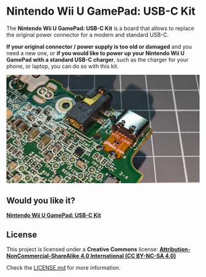# Nintendo Wii U GamePad: USB-C Kit

The **Nintendo Wii U GamePad: USB-C Kit** is a board that allows to replace the original power connector for a modern and standard USB-C.

**If your original connector / power supply is too old or damaged** and you need a new one, or **if you would like to power up your Nintendo Wii U GamePad with a standard USB-C charger**, such as the charger for your phone, or laptop, you can do so with this kit.

![Nintendo-WIIU-GAMEPAD-USB-C-Kit](https://raw.githubusercontent.com/giltesa/Nintendo-Wii-U-GamePad-USB-C-Kit/master/4.%20Photos/Nintendo-Wii-U-GamePad-USB-C-v1.0_2.jpg)


## Would you like it?

[**Nintendo Wii U GamePad: USB-C Kit**](https://shop.giltesa.com/?p=2799)


## License

This project is licensed under a **Creative Commons** license:
**[Attribution-NonCommercial-ShareAlike 4.0 International (CC BY-NC-SA 4.0) ](https://creativecommons.org/licenses/by-nc-sa/4.0/)**

Check the [LICENSE.md](LICENSE.md) for more information.